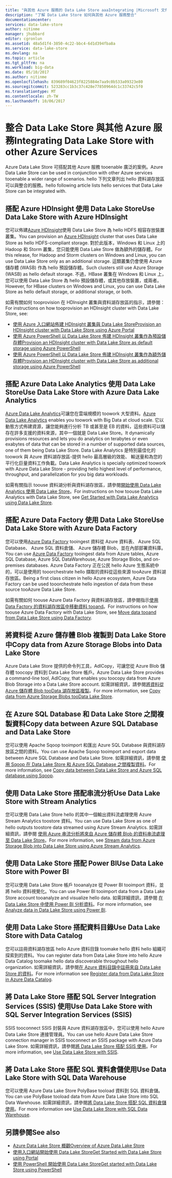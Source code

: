 ```yaml
---
title: "與其他 Azure 服務的 Data Lake Store aaaIntegrating |Microsoft 文件"
description: "了解 Data Lake Store 如何與其他 Azure 服務整合"
documentationcenter: 
services: data-lake-store
author: nitinme
manager: jhubbard
editor: cgronlun
ms.assetid: 48a5d1f4-3850-4c22-bbc4-6d1d394fba8a
ms.service: data-lake-store
ms.devlang: na
ms.topic: article
ms.tgt_pltfrm: na
ms.workload: big-data
ms.date: 05/10/2017
ms.author: nitinme
ms.openlocfilehash: 839689f04623f8225884e7aa9c0b533a09323e80
ms.sourcegitcommit: 523283cc1b3c37c428e77850964dc1c33742c5f0
ms.translationtype: MT
ms.contentlocale: zh-TW
ms.lasthandoff: 10/06/2017
---
```

# <a name="integrating-data-lake-store-with-other-azure-services"></a><span data-ttu-id="b2e9c-103">整合 Data Lake Store 與其他 Azure 服務</span><span class="sxs-lookup"><span data-stu-id="b2e9c-103">Integrating Data Lake Store with other Azure Services</span></span>
<span data-ttu-id="b2e9c-104">Azure Data Lake Store 可搭配其他 Azure 服務 tooenable 廣泛的案例。</span><span class="sxs-lookup"><span data-stu-id="b2e9c-104">Azure Data Lake Store can be used in conjunction with other Azure services tooenable a wider range of scenarios.</span></span> <span data-ttu-id="b2e9c-105">hello 下列文章列出 hello 資料湖存放區可以與整合的服務。</span><span class="sxs-lookup"><span data-stu-id="b2e9c-105">hello following article lists hello services that Data Lake Store can be integrated with.</span></span>

## <a name="use-data-lake-store-with-azure-hdinsight"></a><span data-ttu-id="b2e9c-106">搭配 Azure HDInsight 使用 Data Lake Store</span><span class="sxs-lookup"><span data-stu-id="b2e9c-106">Use Data Lake Store with Azure HDInsight</span></span>
<span data-ttu-id="b2e9c-107">您可以佈建[Azure HDInsight](https://azure.microsoft.com/documentation/learning-paths/hdinsight-self-guided-hadoop-training/)使用 Data Lake Store 為 hello HDFS 相容存放裝置叢集。</span><span class="sxs-lookup"><span data-stu-id="b2e9c-107">You can provision an [Azure HDInsight](https://azure.microsoft.com/documentation/learning-paths/hdinsight-self-guided-hadoop-training/) cluster that uses Data Lake Store as hello HDFS-compliant storage.</span></span> <span data-ttu-id="b2e9c-108">對於此版本，Windows 和 Linux 上的 Hadoop 和 Storm 叢集，您只能使用 Data Lake Store 做為額外的儲存體。</span><span class="sxs-lookup"><span data-stu-id="b2e9c-108">For this release, for Hadoop and Storm clusters on Windows and Linux, you can use Data Lake Store only as an additional storage.</span></span> <span data-ttu-id="b2e9c-109">這類叢集仍會使用 Azure 儲存體 (WASB) 作為 hello 預設儲存體。</span><span class="sxs-lookup"><span data-stu-id="b2e9c-109">Such clusters still use Azure Storage (WASB) as hello default storage.</span></span> <span data-ttu-id="b2e9c-110">不過，HBase 叢集在 Windows 和 Linux 上，您可以使用 Data Lake Store 為 hello 預設儲存體，或其他存放裝置，或兩者。</span><span class="sxs-lookup"><span data-stu-id="b2e9c-110">However, for HBase clusters on Windows and Linux, you can use Data Lake Store as hello default storage, or additional storage, or both.</span></span>

<span data-ttu-id="b2e9c-111">如需有關如何 tooprovision 在 HDInsight 叢集與資料湖存放區的指示，請參閱：</span><span class="sxs-lookup"><span data-stu-id="b2e9c-111">For instructions on how tooprovision an HDInsight cluster with Data Lake Store, see:</span></span>

* [<span data-ttu-id="b2e9c-112">使用 Azure 入口網站佈建 HDInsight 叢集與 Data Lake Store</span><span class="sxs-lookup"><span data-stu-id="b2e9c-112">Provision an HDInsight cluster with Data Lake Store using Azure Portal</span></span>](data-lake-store-hdinsight-hadoop-use-portal.md)
* [<span data-ttu-id="b2e9c-113">使用 Azure PowerShell 以 Data Lake Store 佈建 HDInsight 叢集作為預設儲存體</span><span class="sxs-lookup"><span data-stu-id="b2e9c-113">Provision an HDInsight cluster with Data Lake Store as default storage using Azure PowerShell</span></span>](data-lake-store-hdinsight-hadoop-use-powershell-for-default-storage.md)
* [<span data-ttu-id="b2e9c-114">使用 Azure PowerShell 以 Data Lake Store 佈建 HDInsight 叢集作為額外儲存體</span><span class="sxs-lookup"><span data-stu-id="b2e9c-114">Provision an HDInsight cluster with Data Lake Store as additional storage using Azure PowerShell</span></span>](data-lake-store-hdinsight-hadoop-use-powershell.md)

## <a name="use-data-lake-store-with-azure-data-lake-analytics"></a><span data-ttu-id="b2e9c-115">搭配 Azure Data Lake Analytics 使用 Data Lake Store</span><span class="sxs-lookup"><span data-stu-id="b2e9c-115">Use Data Lake Store with Azure Data Lake Analytics</span></span>
<span data-ttu-id="b2e9c-116">[Azure Data Lake Analytics](../data-lake-analytics/data-lake-analytics-overview.md)可讓您在雲端規模的 toowork 大型資料。</span><span class="sxs-lookup"><span data-stu-id="b2e9c-116">[Azure Data Lake Analytics](../data-lake-analytics/data-lake-analytics-overview.md) enables you toowork with Big Data at cloud scale.</span></span> <span data-ttu-id="b2e9c-117">它以動態方式佈建資源，讓您能夠進行分析 TB 或甚至是 EB 的資料，這些資料可以儲存在許多支援的資料來源，其中一個就是 Data Lake Store。</span><span class="sxs-lookup"><span data-stu-id="b2e9c-117">It dynamically provisions resources and lets you do analytics on terabytes or even exabytes of data that can be stored in a number of supported data sources, one of them being Data Lake Store.</span></span> <span data-ttu-id="b2e9c-118">Data Lake Analytics 是特別最佳化的 toowork 與 Azure 資料湖存放區-提供 hello 最高層級的效能、 輸送量和為您的平行化巨量資料工作負載。</span><span class="sxs-lookup"><span data-stu-id="b2e9c-118">Data Lake Analytics is specially optimized toowork with Azure Data Lake Store - providing hello highest level of performance, throughput, and parallelization for you big data workloads.</span></span>

<span data-ttu-id="b2e9c-119">如需有關指示 toouse 資料湖分析與資料湖存放區，請參閱[開始使用 Data Lake Analytics 使用 Data Lake Store](../data-lake-analytics/data-lake-analytics-get-started-portal.md)。</span><span class="sxs-lookup"><span data-stu-id="b2e9c-119">For instructions on how toouse Data Lake Analytics with Data Lake Store, see [Get Started with Data Lake Analytics using Data Lake Store](../data-lake-analytics/data-lake-analytics-get-started-portal.md).</span></span>

## <a name="use-data-lake-store-with-azure-data-factory"></a><span data-ttu-id="b2e9c-120">搭配 Azure Data Factory 使用 Data Lake Store</span><span class="sxs-lookup"><span data-stu-id="b2e9c-120">Use Data Lake Store with Azure Data Factory</span></span>
<span data-ttu-id="b2e9c-121">您可以使用[Azure Data Factory](https://azure.microsoft.com/services/data-factory/) tooingest 資料從 Azure 資料表、 Azure SQL Database、 Azure SQL 資料倉儲、 Azure 儲存體 Blob，並在內部部署資料庫。</span><span class="sxs-lookup"><span data-stu-id="b2e9c-121">You can use [Azure Data Factory](https://azure.microsoft.com/services/data-factory/) tooingest data from Azure tables, Azure SQL Database, Azure SQL DataWarehouse, Azure Storage Blobs, and on-premises databases.</span></span> <span data-ttu-id="b2e9c-122">Azure Data Factory 正在公民 hello Azure 生態系統中的，可以是使用的 tooorchestrate hello 擷取的資料從這些來源 tooAzure 資料湖存放區。</span><span class="sxs-lookup"><span data-stu-id="b2e9c-122">Being a first class citizen in hello Azure ecosystem, Azure Data Factory can be used tooorchestrate hello ingestion of data from these source tooAzure Data Lake Store.</span></span>

<span data-ttu-id="b2e9c-123">如需有關如何 toouse Azure Data Factory 與資料湖存放區，請參閱指示[使用 Data Factory 的資料湖存放區中移動資料 tooand](../data-factory/data-factory-azure-datalake-connector.md)。</span><span class="sxs-lookup"><span data-stu-id="b2e9c-123">For instructions on how toouse Azure Data Factory with Data Lake Store, see [Move data tooand from Data Lake Store using Data Factory](../data-factory/data-factory-azure-datalake-connector.md).</span></span>

## <a name="copy-data-from-azure-storage-blobs-into-data-lake-store"></a><span data-ttu-id="b2e9c-124">將資料從 Azure 儲存體 Blob 複製到 Data Lake Store 中</span><span class="sxs-lookup"><span data-stu-id="b2e9c-124">Copy data from Azure Storage Blobs into Data Lake Store</span></span>
<span data-ttu-id="b2e9c-125">Azure Data Lake Store 提供的命令列工具，AdlCopy，可讓您從 Azure Blob 儲存體 toocopy 資料到 Data Lake Store 帳戶。</span><span class="sxs-lookup"><span data-stu-id="b2e9c-125">Azure Data Lake Store provides a command-line tool, AdlCopy, that enables you toocopy data from Azure Blob Storage into a Data Lake Store account.</span></span> <span data-ttu-id="b2e9c-126">如需詳細資訊，請參閱[將資料從 Azure 儲存體 Blob tooData 湖存放區複製](data-lake-store-copy-data-azure-storage-blob.md)。</span><span class="sxs-lookup"><span data-stu-id="b2e9c-126">For more information, see [Copy data from Azure Storage Blobs tooData Lake Store](data-lake-store-copy-data-azure-storage-blob.md).</span></span>

## <a name="copy-data-between-azure-sql-database-and-data-lake-store"></a><span data-ttu-id="b2e9c-127">在 Azure SQL Database 和 Data Lake Store 之間複製資料</span><span class="sxs-lookup"><span data-stu-id="b2e9c-127">Copy data between Azure SQL Database and Data Lake Store</span></span>
<span data-ttu-id="b2e9c-128">您可以使用 Apache Sqoop tooimport 和匯出 Azure SQL Database 與資料湖存放區之間的資料。</span><span class="sxs-lookup"><span data-stu-id="b2e9c-128">You can use Apache Sqoop tooimport and export data between Azure SQL Database and Data Lake Store.</span></span> <span data-ttu-id="b2e9c-129">如需詳細資訊，請參閱 [使用 Sqoop 在 Data Lake Store 和 Azure SQL Database 之間複製資料](data-lake-store-data-transfer-sql-sqoop.md)。</span><span class="sxs-lookup"><span data-stu-id="b2e9c-129">For more information, see [Copy data between Data Lake Store and Azure SQL database using Sqoop](data-lake-store-data-transfer-sql-sqoop.md).</span></span>

## <a name="use-data-lake-store-with-stream-analytics"></a><span data-ttu-id="b2e9c-130">使用 Data Lake Store 搭配串流分析</span><span class="sxs-lookup"><span data-stu-id="b2e9c-130">Use Data Lake Store with Stream Analytics</span></span>
<span data-ttu-id="b2e9c-131">您可以使用 Data Lake Store hello 的其中一個輸出資料流處理使用 Azure Stream Analytics toostore 資料。</span><span class="sxs-lookup"><span data-stu-id="b2e9c-131">You can use Data Lake Store as one of hello outputs toostore data streamed using Azure Stream Analytics.</span></span> <span data-ttu-id="b2e9c-132">如需詳細資訊，請參閱 [使用 Azure 串流分析將來自 Azure 儲存體 Blob 的資料串流處理至 Data Lake Store](data-lake-store-stream-analytics.md)。</span><span class="sxs-lookup"><span data-stu-id="b2e9c-132">For more information, see [Stream data from Azure Storage Blob into Data Lake Store using Azure Stream Analytics](data-lake-store-stream-analytics.md).</span></span>

## <a name="use-data-lake-store-with-power-bi"></a><span data-ttu-id="b2e9c-133">使用 Data Lake Store 搭配 Power BI</span><span class="sxs-lookup"><span data-stu-id="b2e9c-133">Use Data Lake Store with Power BI</span></span>
<span data-ttu-id="b2e9c-134">您可以使用 Data Lake Store 帳戶 tooanalyze 從 Power BI tooimport 資料，並將 hello 資料視覺化。</span><span class="sxs-lookup"><span data-stu-id="b2e9c-134">You can use Power BI tooimport data from a Data Lake Store account tooanalyze and visualize hello data.</span></span> <span data-ttu-id="b2e9c-135">如需詳細資訊，請參閱 [在 Data Lake Store 中使用 Power BI 分析資料](data-lake-store-power-bi.md)。</span><span class="sxs-lookup"><span data-stu-id="b2e9c-135">For more information, see [Analyze data in Data Lake Store using Power BI](data-lake-store-power-bi.md).</span></span>

## <a name="use-data-lake-store-with-data-catalog"></a><span data-ttu-id="b2e9c-136">使用 Data Lake Store 搭配資料目錄</span><span class="sxs-lookup"><span data-stu-id="b2e9c-136">Use Data Lake Store with Data Catalog</span></span>
<span data-ttu-id="b2e9c-137">您可以註冊資料湖存放區 hello Azure 資料目錄 toomake hello 資料 hello 組織可探索到的資料。</span><span class="sxs-lookup"><span data-stu-id="b2e9c-137">You can register data from Data Lake Store into hello Azure Data Catalog toomake hello data discoverable throughout hello organization.</span></span> <span data-ttu-id="b2e9c-138">如需詳細資訊，請參閱[在 Azure 資料目錄中註冊來自 Data Lake Store 的資料](data-lake-store-with-data-catalog.md)。</span><span class="sxs-lookup"><span data-stu-id="b2e9c-138">For more information see [Register data from Data Lake Store in Azure Data Catalog](data-lake-store-with-data-catalog.md).</span></span>

## <a name="use-data-lake-store-with-sql-server-integration-services-ssis"></a><span data-ttu-id="b2e9c-139">將 Data Lake Store 搭配 SQL Server Integration Services (SSIS) 使用</span><span class="sxs-lookup"><span data-stu-id="b2e9c-139">Use Data Lake Store with SQL Server Integration Services (SSIS)</span></span>
<span data-ttu-id="b2e9c-140">SSIS tooconnect SSIS 封裝與 Azure 資料湖存放區中，您可以使用 hello Azure Data Lake Store 連接管理員。</span><span class="sxs-lookup"><span data-stu-id="b2e9c-140">You can use hello Azure Data Lake Store connection manager in SSIS tooconnect an SSIS package with Azure Data Lake Store.</span></span> <span data-ttu-id="b2e9c-141">如需詳細資訊，請參閱[將 Data Lake Store 搭配 SSIS 使用](https://docs.microsoft.com/sql/integration-services/connection-manager/azure-data-lake-store-connection-manager)。</span><span class="sxs-lookup"><span data-stu-id="b2e9c-141">For more information, see [Use Data Lake Store with SSIS](https://docs.microsoft.com/sql/integration-services/connection-manager/azure-data-lake-store-connection-manager).</span></span>

## <a name="use-data-lake-store-with-sql-data-warehouse"></a><span data-ttu-id="b2e9c-142">將 Data Lake Store 搭配 SQL 資料倉儲使用</span><span class="sxs-lookup"><span data-stu-id="b2e9c-142">Use Data Lake Store with SQL Data Warehouse</span></span>
<span data-ttu-id="b2e9c-143">您可以使用 Azure Data Lake Store PolyBase tooload 資料到 SQL 資料倉儲。</span><span class="sxs-lookup"><span data-stu-id="b2e9c-143">You can use PolyBase tooload data from Azure Data Lake Store into SQL Data Warehouse.</span></span> <span data-ttu-id="b2e9c-144">如需詳細資訊，請參閱[將 Data Lake Store 搭配 SQL 資料倉儲使用](../sql-data-warehouse/sql-data-warehouse-load-from-azure-data-lake-store.md)。</span><span class="sxs-lookup"><span data-stu-id="b2e9c-144">For more information see [Use Data Lake Store with SQL Data Warehouse](../sql-data-warehouse/sql-data-warehouse-load-from-azure-data-lake-store.md).</span></span>

## <a name="see-also"></a><span data-ttu-id="b2e9c-145">另請參閱</span><span class="sxs-lookup"><span data-stu-id="b2e9c-145">See also</span></span>
* [<span data-ttu-id="b2e9c-146">Azure Data Lake Store 概觀</span><span class="sxs-lookup"><span data-stu-id="b2e9c-146">Overview of Azure Data Lake Store</span></span>](data-lake-store-overview.md)
* [<span data-ttu-id="b2e9c-147">使用入口網站開始使用 Data Lake Store</span><span class="sxs-lookup"><span data-stu-id="b2e9c-147">Get Started with Data Lake Store using Portal</span></span>](data-lake-store-get-started-portal.md)
* [<span data-ttu-id="b2e9c-148">使用 PowerShell 開始使用 Data Lake Store</span><span class="sxs-lookup"><span data-stu-id="b2e9c-148">Get started with Data Lake Store using PowerShell</span></span>](data-lake-store-get-started-powershell.md)  

